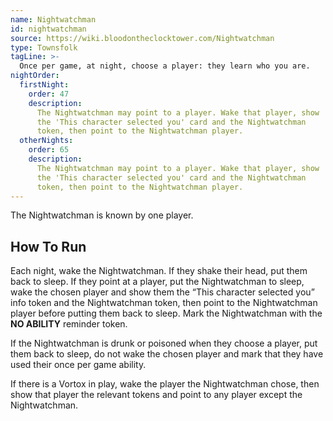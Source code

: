 ```yaml
---
name: Nightwatchman
id: nightwatchman
source: https://wiki.bloodontheclocktower.com/Nightwatchman
type: Townsfolk
tagLine: >-
  Once per game, at night, choose a player: they learn who you are.
nightOrder:
  firstNight:
    order: 47
    description:
      The Nightwatchman may point to a player. Wake that player, show
      the 'This character selected you' card and the Nightwatchman
      token, then point to the Nightwatchman player.
  otherNights:
    order: 65
    description:
      The Nightwatchman may point to a player. Wake that player, show
      the 'This character selected you' card and the Nightwatchman
      token, then point to the Nightwatchman player.
---
```


The Nightwatchman is known by one player.

## How To Run

Each night, wake the Nightwatchman. If they shake their head, put them
back to sleep. If they point at a player, put the Nightwatchman to
sleep, wake the chosen player and show them the “This character selected
you” info token and the Nightwatchman token, then point to the
Nightwatchman player before putting them back to sleep. Mark the
Nightwatchman with the **NO ABILITY** reminder token.

If the Nightwatchman is drunk or poisoned when they choose a player, put
them back to sleep, do not wake the chosen player and mark that they
have used their once per game ability.

If there is a Vortox in play, wake the player the Nightwatchman chose,
then show that player the relevant tokens and point to any player except
the Nightwatchman.
